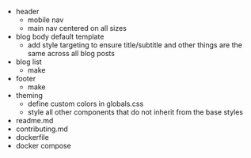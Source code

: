 -   header
    -   mobile nav
    -   main nav centered on all sizes
-   blog body default template
    -   add style targeting to ensure title/subtitle and other things are the same across all blog posts
-   blog list
    -   make
-   footer
    -   make
-   theming
    -   define custom colors in globals.css
    -   style all other components that do not inherit from the base styles
-   readme.md
-   contributing.md
-   dockerfile
-   docker compose
